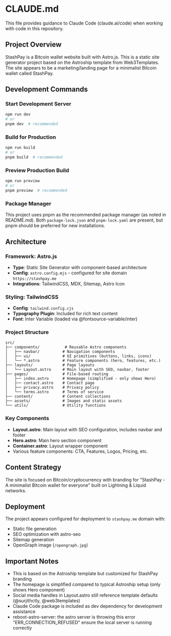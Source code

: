 # CLAUDE.md

This file provides guidance to Claude Code (claude.ai/code) when working with code in this repository.

## Project Overview

StashPay is a Bitcoin wallet website built with Astro.js. This is a static site generator project based on the Astroship template from Web3Templates. The site appears to be a marketing/landing page for a minimalist Bitcoin wallet called StashPay.

## Development Commands

### Start Development Server
```bash
npm run dev
# or
pnpm dev  # recommended
```

### Build for Production
```bash
npm run build
# or
pnpm build  # recommended
```

### Preview Production Build
```bash
npm run preview
# or
pnpm preview  # recommended
```

### Package Manager
This project uses pnpm as the recommended package manager (as noted in README.md). Both `package-lock.json` and `pnpm-lock.yaml` are present, but pnpm should be preferred for new installations.

## Architecture

### Framework: Astro.js
- **Type**: Static Site Generator with component-based architecture
- **Config**: `astro.config.mjs` - configured for site domain `https://stashpay.me`
- **Integrations**: TailwindCSS, MDX, Sitemap, Astro Icon

### Styling: TailwindCSS
- **Config**: `tailwind.config.cjs`
- **Typography Plugin**: Included for rich text content
- **Font**: Inter Variable (loaded via @fontsource-variable/inter)

### Project Structure
```
src/
├── components/           # Reusable Astro components
│   ├── navbar/          # Navigation components
│   ├── ui/              # UI primitives (buttons, links, icons)
│   └── *.astro          # Feature components (hero, features, etc.)
├── layouts/             # Page layouts
│   └── Layout.astro     # Main layout with SEO, navbar, footer
├── pages/               # File-based routing
│   ├── index.astro      # Homepage (simplified - only shows Hero)
│   ├── contact.astro    # Contact page
│   ├── privacy.astro    # Privacy policy
│   └── terms.astro      # Terms of service
├── content/             # Content collections
├── assets/              # Images and static assets
└── utils/               # Utility functions
```

### Key Components
- **Layout.astro**: Main layout with SEO configuration, includes navbar and footer
- **Hero.astro**: Main hero section component
- **Container.astro**: Layout wrapper component
- Various feature components: CTA, Features, Logos, Pricing, etc.

## Content Strategy

The site is focused on Bitcoin/cryptocurrency with branding for "StashPay - A minimalist Bitcoin wallet for everyone" built on Lightning & Liquid networks.

## Deployment

The project appears configured for deployment to `stashpay.me` domain with:
- Static file generation
- SEO optimization with astro-seo
- Sitemap generation
- OpenGraph image (`/opengraph.jpg`)

## Important Notes

- This is based on the Astroship template but customized for StashPay branding
- The homepage is simplified compared to typical Astroship setup (only shows Hero component)
- Social media handles in Layout.astro still reference template defaults (@surjithctly, @web3templates)
- Claude Code package is included as dev dependency for development assistance
- reboot-astro-server: the astro server is throwing this error "ERR_CONNECTION_REFUSED" ensure the local server is running correctly